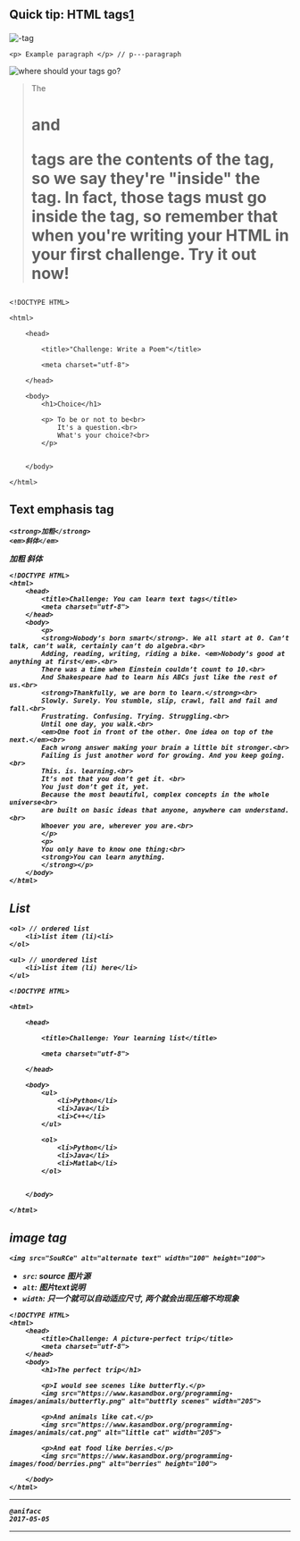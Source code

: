 ## Quick tip: HTML tags[1] <p>

![<p>-tag](https://ka-perseus-images.s3.amazonaws.com/2b914caea7fdf9df8ff30e4780096d38624cab4f.png)



```
<p> Example paragraph </p> // p---paragraph
```

![where should your tags go?](https://ka-perseus-images.s3.amazonaws.com/a88dceb91dbddc6f1c031bf92bedb90afca3ff05.png)

> The <h1> and <p> tags are the contents of the <body> tag, so we say they're "inside" the <body> tag. In fact, those tags must go inside the <body> tag, so remember that when you're writing your HTML in your first challenge. Try it out now!

```
<!DOCTYPE HTML>

<html>

    <head>

        <title>"Challenge: Write a Poem"</title>

        <meta charset="utf-8">

    </head>

    <body>
        <h1>Choice</h1>
        
        <p> To be or not to be<br>
            It's a question.<br>
            What's your choice?<br>
        </p>
        
        
    </body>

</html>
```

## Text emphasis tag <em> <strong>

```
<strong>加粗</strong>
<em>斜体</em>
```

**加粗**
*斜体*

```
<!DOCTYPE HTML>
<html>
    <head>
        <title>Challenge: You can learn text tags</title>
        <meta charset="utf-8">
    </head>
    <body>
        <p>
        <strong>Nobody’s born smart</strong>. We all start at 0. Can’t talk, can’t walk, certainly can’t do algebra.<br>
        Adding, reading, writing, riding a bike. <em>Nobody’s good at anything at first</em>.<br>
        There was a time when Einstein couldn’t count to 10.<br>
        And Shakespeare had to learn his ABCs just like the rest of us.<br>
        <strong>Thankfully, we are born to learn.</strong><br>
        Slowly. Surely. You stumble, slip, crawl, fall and fail and fall.<br>
        Frustrating. Confusing. Trying. Struggling.<br>
        Until one day, you walk.<br>
        <em>One foot in front of the other. One idea on top of the next.</em><br>
        Each wrong answer making your brain a little bit stronger.<br>
        Failing is just another word for growing. And you keep going.<br>
        This. is. learning.<br>
        It’s not that you don’t get it. <br>
        You just don’t get it, yet.
        Because the most beautiful, complex concepts in the whole universe<br>
        are built on basic ideas that anyone, anywhere can understand.<br>
        Whoever you are, wherever you are.<br>
        </p>
        <p>
        You only have to know one thing:<br>
        <strong>You can learn anything.
        </strong></p>
    </body>
</html>
```

## List

```
<ol> // ordered list
    <li>list item (li)<li>
</ol>

<ul> // unordered list
    <li>list item (li) here</li>
</ul>
```

```
<!DOCTYPE HTML>

<html>

    <head>

        <title>Challenge: Your learning list</title>

        <meta charset="utf-8">

    </head>

    <body>
        <ul>
            <li>Python</li>
            <li>Java</li>
            <li>C++</li>
        </ul>
        
        <ol>
            <li>Python</li>
            <li>Java</li>
            <li>Matlab</li>
        </ol>
        
        
    </body>

</html>
```

## image tag <img>

```
<img src="SouRCe" alt="alternate text" width="100" height="100">
```

- `src`: source 图片源
- `alt`: 图片text说明
- `width`: 只一个就可以自动适应尺寸, 两个就会出现压缩不均现象  

```
<!DOCTYPE HTML>
<html>
    <head>
        <title>Challenge: A picture-perfect trip</title>
        <meta charset="utf-8">
    </head>
    <body>
        <h1>The perfect trip</h1>
        
        <p>I would see scenes like butterfly.</p>
        <img src="https://www.kasandbox.org/programming-images/animals/butterfly.png" alt="buttfly scenes" width="205">
        
        <p>And animals like cat.</p>
        <img src="https://www.kasandbox.org/programming-images/animals/cat.png" alt="little cat" width="205">
        
        <p>And eat food like berries.</p>
        <img src="https://www.kasandbox.org/programming-images/food/berries.png" alt="berries" height="100">
        
    </body>
</html>
```

---

```
@anifacc
2017-05-05
```
---

[1]:    https://www.khanacademy.org/computing/computer-programming/html-css/intro-to-html/a/quick-tip-html-tags